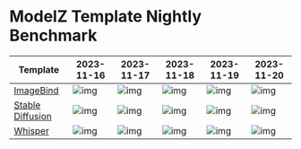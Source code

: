 # ModelZ Template Nightly Benchmark

| Template | 2023-11-16 | 2023-11-17 | 2023-11-18 | 2023-11-19 | 2023-11-20 |
| --- | --- | --- | --- | --- | --- |
| [ImageBind](https://docs.modelz.ai/frameworks/mosec/imagebind) | ![img](https://img.shields.io/badge/status-66s-green) | ![img](https://img.shields.io/badge/status-281s-green) | ![img](https://img.shields.io/badge/status-259s-green) | ![img](https://img.shields.io/badge/status-148s-green) | ![img](https://img.shields.io/badge/status-89s-green) |
| [Stable Diffusion](https://docs.modelz.ai/frameworks/mosec/stable-diffusion) | ![img](https://img.shields.io/badge/status-94s-green) | ![img](https://img.shields.io/badge/status-62s-green) | ![img](https://img.shields.io/badge/status-156s-green) | ![img](https://img.shields.io/badge/status-65s-green) | ![img](https://img.shields.io/badge/status-70s-green) |
| [Whisper](https://docs.modelz.ai/frameworks/mosec/whisper) | ![img](https://img.shields.io/badge/status-15s-green) | ![img](https://img.shields.io/badge/status-71s-green) | ![img](https://img.shields.io/badge/status-24s-green) | ![img](https://img.shields.io/badge/status-23s-green) | ![img](https://img.shields.io/badge/status-69s-green) |
